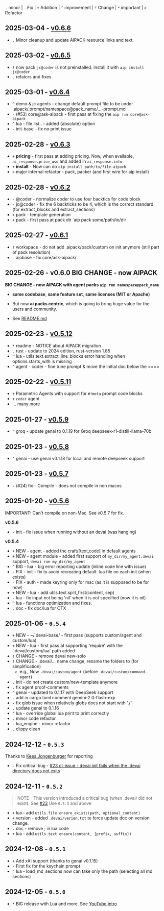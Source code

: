 `.` minor | `-` Fix | `+` Addition | `^` improvement | `!` Change | `*` important | `>` Refactor

## 2025-03-04 - [v0.6.6](https://github.com/jeremychone/rust-devai/compare/v0.6.5...v0.6.6)

- `.` Minor cleanup and update AIPACK resource links and text. 

## 2025-03-02 - [v0.6.5](https://github.com/jeremychone/rust-devai/compare/v0.6.4...v0.6.5)

- `!` now pack `jc@coder` is not preinstalled. Install it with `aip install jc@coder`
- `.` refators and fixes

## 2025-03-01 - [v0.6.4](https://github.com/jeremychone/rust-devai/compare/v0.6.3...v0.6.4)

- `^` demo & jc agents - change default prompt file to be under .aipack/.prompt/namespace@pack_name/...-prompt.md
- `-` (#53) core@ask-aipack - first pass at fixing the `aip run core@ask-aipack`
- `^` lua - file.list.. - added {absolute} option
- `-` init-base - fix no print issue

## 2025-02-28 - [v0.6.3](https://github.com/jeremychone/rust-devai/compare/v0.6.2...v0.6.3)

- `+` **pricing** - first pass at adding pricing. Now, when available, `ai_response.price_usd` and added in `ai_response.info`
- `+` **install** - Now can do `aip install path/to/file.aipack`
- `>` major internal refactor - pack, packer (and first wire for aip install)

## 2025-02-28 - [v0.6.2](https://github.com/jeremychone/rust-devai/compare/v0.6.1...v0.6.2)

- `-` @coder - normalize coder to use four backtics for code block
- `-` jc@coder - fix the 6 backticks to be 4, which is the correct standard (for extract_blocks and extract_sections)
- `+` pack - template generation
- `+` pack - first pass at pack dir `aip pack some/path/to/dir

## 2025-02-27 - [v0.6.1](https://github.com/jeremychone/rust-devai/compare/v0.6.0...v0.6.1)

- `!` workspace - do not add .aipack/pack/custom on init anymore (still part of pack resolution)
- `-` aipbase - fix core/ask-aipack/

## 2025-02-26 - **v0.6.0** **BIG CHANGE - now AIPACK**

**BIG CHANGE - now AIPACK with agent packs `aip run namespace@pack_name`**

- **same codebase**, **same feature set**, **same licenses (MIT or Apache)**

- But now **ai packs centric**, which is going to bring huge value for the users and community.

- See [README.md](README.md)

## 2025-02-23 - [v0.5.12](https://github.com/jeremychone/rust-devai/compare/v0.5.11...v0.5.12)

- `*` readme - NOTICE about AIPACK migration
- `.` rust - update to 2024 edition, rust-version 1.85
- `^` lua - utils.text.extract_line_blocks error handling when options.starts_with is missing
- `^` agent - coder - fine tune prompt & move the initial doc below the ====

## 2025-02-22 - [v0.5.11](https://github.com/jeremychone/rust-devai/compare/v0.5.9...v0.5.11)

- `+` Parametric Agents with support for `#!meta` prompt code blocks
- `+` `coder` agent
- ... many more

## 2025-01-27 - [v0.5.9](https://github.com/jeremychone/rust-devai/compare/v0.5.8...v0.5.9)

- `^` groq - update genai to 0.1.19 for Groq deepseek-r1-distill-llama-70b

## 2025-01-23 - [v0.5.8](https://github.com/jeremychone/rust-devai/compare/v0.5.7...v0.5.8)

- `^` genai - use genai v0.1.18 for local and remote deepseek support

## 2025-01-23 - [v0.5.7](https://github.com/jeremychone/rust-devai/compare/v0.5.6...v0.5.7)

- `-` (#24) fix - Compile - does not compile in non macos

## 2025-01-20 -  [v0.5.6](https://github.com/jeremychone/rust-devai/compare/v0.5.4...v0.5.6)

IMPORTANT: Can't compile on non-Mac. See v0.5.7 for fix. 

**v0.5.6**

- `-` init - fix issue when running without an devai (was hanging)

**v0.5.4**

- `+` NEW - agent - added the craft/[text,code] in default agents
- `+` NEW - agent module - added first support of `my_dir/my_agent.devai` support, `devai run my_dir/my_agent`
- `^` BIG - lua - big error reporting update (inline code line with issue)
- `-` FIX - init - fix to avoid recreating default .lua file on each init (when exists)
- `-` FIX - auth - made keyring only for mac (as it is supposed to be for now)
- `+` NEW - lua - add utils.text.split_first(content, sep)
- `-` lua - fix input not being 'nil' when it is not specified (now it is nil)
- `^` lua - functions optimization and fixes.
- `.` doc - fix doc/lua for CTX

## 2025-01-06 - `0.5.4`

- `+` NEW - ~/.devai-base/ - first pass (supports custom/agent and custom/lua)
- `+` NEW - lua - first pass at supporting 'require' with the '.devai/custom/lua' path added
- `!` CHANGE - remove devai new-solo
- `!` CHANGE - .devai/... name change, rename the  folders to  (for simplification)
    - e.g., Now `.devai/custom/agent` (before `.devai/custom/command-agent`)
- `.` init - do not create custom/new-template anymore
- `.` fix agent proof-comments
- `^` genai - updated to 0.1.17 with DeepSeek support
- `.` add in cargo.toml comment gemini-2.0-flash-exp
- `-` fix glob issue when relatively globs does not start with './'
- `.` update genai to 0.1.16
- `^` lua - override global lua print to print correctly
- `.` minor code refactor
- `.` lua_engine - minor refactor
- `.` clippy clean


## 2024-12-12 - `0.5.3`

Thanks to [Kees Jongenburger](https://github.com/keesj) for reporting 

- `-` Fix critical bug - [#23 cli issue - devai init fails when the .devai directory does not exits](https://github.com/jeremychone/rust-devai/issues/23)

## 2024-12-11 - `0.5.2`

> NOTE - This version introduced a critical bug (when .devai/ did not exist). 
         See [#23](https://github.com/jeremychone/rust-devai/issues/23)
         Use `0.5.3` and above

- `+` lua - add `utils.file.ensure_exists(path, optional_content)`
- `+` version - added `.devai/verion.txt` to force update doc on version change.
- `.` doc - remove ; in lua code
- `+` lua - add `utils.text.ensure(content, {prefix, suffix})`

## 2024-12-08 - `0.5.1`

- `+` Add xAI support (thanks to genai v0.1.15)
- `-` First fix for the keychain prompt
- `^` lua - load_md_sections now can take only the path (selecting all md sections)

## 2024-12-05 - `0.5.0`

- `*` BIG release with Lua and more. See [YouTube intro](https://www.youtube.com/watch?v=b3LJcNkhkH4&list=PL7r-PXl6ZPcBcLsBdBABOFUuLziNyigqj)
